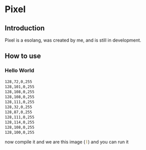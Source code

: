 # Pixel


## Introduction

Pixel is a esolang, was created by me, and is still in development.

## How to use

### Hello World

```Pixel
128,72,0,255
128,101,0,255
128,108,0,255
128,108,0,255
128,111,0,255
128,32,0,255
128,87,0,255
128,111,0,255
128,114,0,255
128,108,0,255
128,100,0,255
```

now compile it and we are this image (
![Hello World](demo/HelloWorld/HelloWorld.pix.png) )
and you can run it
